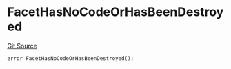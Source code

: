 # FacetHasNoCodeOrHasBeenDestroyed
[Git Source](https://github.com/thrackle-io/forte-rules-engine/blob/870573a1cabb155592086e193c28d8b5f4d263c4/src/protocol/economic/ruleProcessor/RuleProcessorDiamond.sol)


```solidity
error FacetHasNoCodeOrHasBeenDestroyed();
```

